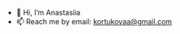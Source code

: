 - 👋 Hi, I’m Anastasiia
- 📫 Reach me by email: kortukovaa@gmail.com

<!---
SiriusJoker/SiriusJoker is a ✨ special ✨ repository because its `README.md` (this file) appears on your GitHub profile.
You can click the Preview link to take a look at your changes.
--->
